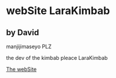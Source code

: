 # webSite LaraKimbab

## by David

manjijimaseyo PLZ

the dev of the kimbab pleace LaraKimbab

[The webSite](https://larakimbab.com/)
